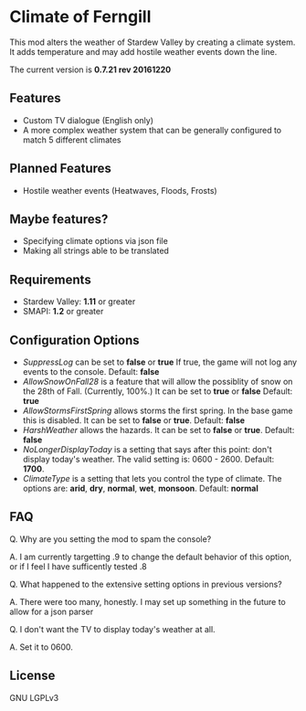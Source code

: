 # Climate of Ferngill

This mod alters the weather of Stardew Valley by creating a climate system. It adds temperature and may add hostile weather events down the line.  

The current version is __0.7.21 rev 20161220__ 

## Features
* Custom TV dialogue (English only)
* A more complex weather system that can be generally configured to match 5 different climates

## Planned Features
* Hostile weather events (Heatwaves, Floods, Frosts)

## Maybe features?
* Specifying climate options via json file
* Making all strings able to be translated

## Requirements
* Stardew Valley: __1.11__ or greater
* SMAPI: __1.2__ or greater

## Configuration Options

* _SuppressLog_ can be set to __false__ or __true__  If true, the game will not log any events to the console. Default: __false__
* _AllowSnowOnFall28_ is a feature that will allow the possiblity of snow on the 28th of Fall. (Currently, 100%.) It can be set to __true__ or __false__ Default: __true__
* _AllowStormsFirstSpring_ allows storms the first spring. In the base game this is disabled. It can be set to __false__ or __true__.  Default: __false__
* _HarshWeather_ allows the hazards. It can be set to __false__ or __true__. Default: __false__        
* _NoLongerDisplayToday_ is a setting that says after this point: don't display today's weather. The valid setting is: 0600 - 2600. Default: __1700__.
* _ClimateType_ is a setting that lets you control the type of climate. The options are: __arid__, __dry__, __normal__, __wet__, __monsoon__. Default: __normal__

## FAQ

Q. Why are you setting the mod to spam the console?

A. I am currently targetting .9 to change the default behavior of this option, or if I feel I have sufficently tested .8

Q. What happened to the extensive setting options in previous versions?

A. There were too many, honestly. I may set up something in the future to allow for a json parser

Q. I don't want the TV to display today's weather at all.

A. Set it to 0600.

## License

GNU LGPLv3
